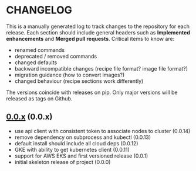 # CHANGELOG

This is a manually generated log to track changes to the repository for each release.
Each section should include general headers such as **Implemented enhancements**
and **Merged pull requests**. Critical items to know are:

 - renamed commands
 - deprecated / removed commands
 - changed defaults
 - backward incompatible changes (recipe file format? image file format?)
 - migration guidance (how to convert images?)
 - changed behaviour (recipe sections work differently)

The versions coincide with releases on pip. Only major versions will be released as tags on Github.

## [0.0.x](https://github.com/converged-computing/kubescaler/tree/main) (0.0.x)
 - use api client with consistent token to associate nodes to cluster (0.0.14)
 - remove dependency on subprocess and kubectl (0.0.13)
 - default install should include all cloud deps (0.0.12)
 - GKE with ability to get kubernetes client (0.0.11)
 - support for AWS EKS and first versioned release (0.0.1)
 - initial skeleton release of project (0.0.0)
